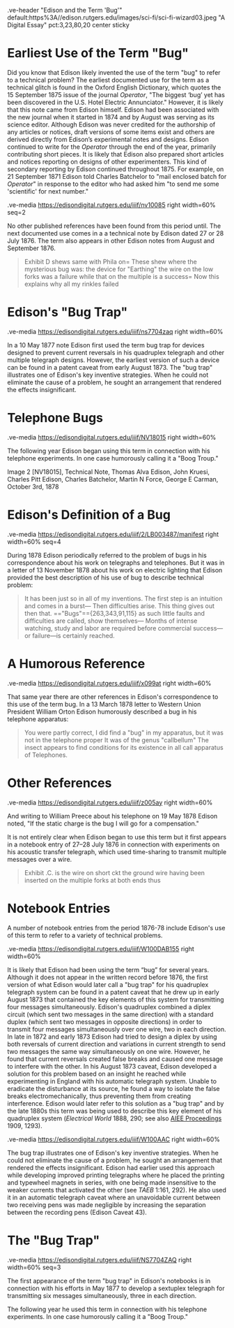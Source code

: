 .ve-header "Edison and the Term 'Bug'" default:https%3A//edison.rutgers.edu/images/sci-fi/sci-fi-wizard03.jpeg "A Digital Essay" pct:3,23,80,20 center sticky

# Earliest Use of the Term "Bug"

Did you know that Edison likely invented the use of the term "bug" to refer to a technical problem? The earliest documented use for the term as a technical glitch is found in the Oxford English Dictionary, which quotes the 15 September 1875 issue of the journal *Operator*, "The biggest ‘bug’ yet has been discovered in the U.S. Hotel Electric Annunciator." However, it is likely that this note came from Edison himself. Edison had been associated with the new journal when it started in 1874 and by August was serving as its science editor.  Although Edison was never credited for the authorship of any articles or notices, draft versions of some items exist and others are derived directly from Edison’s experimental notes and designs. Edison continued to write for the *Operator* through the end of the year, primarily contributing short pieces. It is likely that Edison also prepared short articles and notices reporting on designs of other experimenters. This kind of secondary reporting by Edison continued throughout 1875. For example, on 21 September 1871 Edison told Charles Batchelor to "mail enclosed batch for *Operator*" in response to the editor who had asked him "to send me some 'scientific' for next number."

.ve-media https://edisondigital.rutgers.edu/iiif/nv10085 right width=60% seq=2

No other published references have been found from this period until. The next documented use comes in a a technical note by Edison dated 27 or 28 July 1876. The term also appears in other Edison notes from August and September 1876.

> Exhibit D shews same with Phila on= These shew where the mysterious bug was: the device for "Earthing" the wire on the low forks was a failure while that on the multiple is a success= Now this explains why all my rinkles failed

# Edison's "Bug Trap"

.ve-media https://edisondigital.rutgers.edu/iiif/ns7704zaq right width=60%

In a 10 May 1877 note Edison first used the term bug trap for devices designed to prevent current reversals in his quadruplex telegraph and other multiple telegraph designs. However, the earliest version of such a device can be found in a patent caveat from early August 1873. The "bug trap" illustrates one of Edison's key inventive strategies. When he could not eliminate the cause of a problem, he sought an arrangement that rendered the effects insignificant.

# Telephone Bugs

.ve-media https://edisondigital.rutgers.edu/iiif/NV18015 right width=60%

The following year Edison began using this term in connection with his telephone experiments. In one case humorously calling it a "Boog Troup." 

Image 2 [NV18015], Technical Note, Thomas Alva Edison, John Kruesi, Charles Pitt Edison, Charles Batchelor, Martin N Force, George E Carman, October 3rd, 1878

# Edison's Definition of a Bug

.ve-media https://edisondigital.rutgers.edu/iiif/2/LB003487/manifest right width=60% seq=4

During 1878 Edison periodically referred to the problem of bugs in his correspondence about his work on telegraphs and telephones. But it was in a letter of 13 November 1878 about his work on electric lighting that Edison provided the best description of his use of bug to describe technical problem:

> It has been just so in all of my inventions. The first step is an intuition and comes in a burst— Then difficulties arise. This thing gives out then that. =="Bugs"=={263,343,91,115} as such little faults and difficulties are called, show themselves— Months of intense watching, study and labor are required before commercial success—or failure—is certainly reached.

# A Humorous Reference

.ve-media https://edisondigital.rutgers.edu/iiif/x099at right width=60%

That same year there are other references in Edison's correspondence to this use of the term bug. In a 13 March 1878 letter to Western Union President William Orton Edison humorously described a bug in his telephone apparatus:

> You were partly correct, I did find a "bug" in my apparatus, but it was not in the telephone proper It was of the genus "callbellum" The insect appears to find conditions for its existence in all call apparatus of Telephones.

# Other References

.ve-media https://edisondigital.rutgers.edu/iiif/z005ay right width=60%

And writing to William Preece about his telephone on 19 May 1878 Edison noted, "If the static charge is the bug I will go for a compensation."

It is not entirely clear when Edison began to use this term but it first appears in a notebook entry of 27–28 July 1876 in connection with experiments on his acoustic transfer telegraph, which used time-sharing to transmit multiple messages over a wire. 

> Exhibit .C. is the wire on short ckt the ground wire having been inserted on the multiple forks at both ends thus


# Notebook Entries

A number of notebook entries from the period 1876-78 include Edison's use of this term to refer to a variety of technical problems.

.ve-media https://edisondigital.rutgers.edu/iiif/W100DAB155 right width=60%

It is likely that Edison had been using the term “bug” for several years. Although it does not appear in the written record before 1876, the first version of what Edison would later call a "bug trap" for his quadruplex telegraph system can be found in a patent caveat that he drew up in early August 1873 that contained the key elements of this system for transmitting four messages simultaneously. Edison's quadruplex combined a diplex circuit (which sent two messages in the same direction) with a standard duplex (which sent two messages in opposite directions) in order to transmit four messages simultaneously over one wire, two in each direction. In late in 1872 and early 1873 Edison had tried to design a diplex by using both reversals of current direction and variations in current strength to send two messages the same way simultaneously on one wire. However, he found that current reversals created false breaks and caused one message to interfere with the other. In his August 1873 caveat, Edison developed a solution for this problem based on an insight he reached while experimenting in England with his automatic telegraph system. Unable to eradicate the disturbance at its source, he found a way to isolate the false breaks electromechanically, thus preventing them from creating interference. Edison would later refer to this solution as a "bug trap" and by the late 1880s this term was being used to describe this key element of his quadruplex system (*Electrical World* 1888, 290; see also [AIEE Proceedings](https://books.google.com/books?id=4eM2AQAAMAAJ&pg=PA1293#v=onepage&q&f=false) 1909, 1293). 

.ve-media https://edisondigital.rutgers.edu/iiif/W100AAC right width=60%

The bug trap illustrates one of Edison's key inventive strategies. When he could not eliminate the cause of a problem, he sought an arrangement that rendered the effects insignificant. Edison had earlier used this approach while developing improved printing telegraphs where he placed the printing and typewheel magnets in series, with one being made insensitive to the weaker currents that activated the other (see *TAEB* 1:161, 292). He also used it in an automatic telegraph caveat where an unavoidable current between two receiving pens was made negligible by increasing the separation between the recording pens (Edison Caveat 43).

# The "Bug Trap"

.ve-media https://edisondigital.rutgers.edu/iiif/NS7704ZAQ right width=60% seq=3 

The first appearance of the term "bug trap" in Edison's notebooks is in connection with his efforts in May 1877 to develop a sextuplex telegraph for transmitting six messages simultaneously, three in each direction. 

The following year he used this term in connection with his telephone experiments. In one case humorously calling it a "Boog Troup."